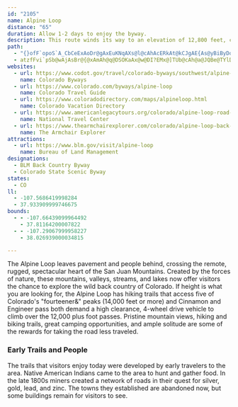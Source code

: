```yaml
---
id: "2105"
name: Alpine Loop
distance: "65"
duration: Allow 1-2 days to enjoy the byway.
description: This route winds its way to an elevation of 12,800 feet, crossing Engineer and Cinnamon Passes. The rugged scenery includes river meadows, alpine tundra, ghost towns, ore mills, abundant summer wildflowers and impressive fall colors.
path:
  - "{}ofF`opoS`A_CbCeExAoDr@gAxEuKNqAXs@l@cAhAcERkAt@kCJgAE{As@yBiByDo@kAcCaDkBkBg@[m@QkBGYQgE_GuAu@Y]i@{AYe@gC_B_@e@o@oBQsDm@qCyAyBs@_COcAOsHiA_DIe@C_EP}CTy@n@kAB]@{@KkCDu@b@WlBJxD{Bd@_@r@eAXwASwGHw@x@aDd@Ol@cAdAKrAw@HS?QOIcAiDiBgAy@uCAk@ZkAd@_@xAg@jC?\\KN[G}@UoBk@cCeD{I{FcIMk@Am@VkBgAoI_@wByAsEmAaFo@wGVyC@sAMyCV_IOmAH{BCoA?INCNp@DrAFRJEAmDJuAHWD?HX?jAPfAl@jAJFNG\\kB?aBHyAbAqDFm@fBkBPMR?XWf@AdB_BzAJzDr@|DJz@K`Ak@t@ShAs@DMQKcCEq@MeAm@iAYaCcBq@{@mCwEo@gBmBuCkAcA}B_AS?i@X_@HeA_Dc@a@yCqE_BsCkDaF_@_A_Aa@_BcCgDkHqGyK[{@}AeBSe@BYr@_CJs@{@sFmAgG?gEc@mBsDgFQq@@mA^}Bb@gA^oE?sBYcBoAgFB_BIo@Y_Cc@aBUiBC}DKwAaB_Da@_BIcHHyAnAaF^mEhAeHOaCKuDjA_IH_B{@uGCsANc@d@a@LaDf@sBR}Bh@{CRa@EuAHcAz@}AfAoF~BgBt@y@fBoCp@g@r@kBXgAV[p@WZ_@`CyDx@_@TAXW^mABmBTs@^SxBWXShB{Br@iBbC{BfGsHnAy@rAk@bJsAfRgDhD[fFQ|C]lDa@rBy@j@qB\\m@~A_Ab@a@xBy@hAkAbA_BjA{@Xw@rCsBfH{FbBqBVMl@eAl@_C^i@vBwBz@uA|BeA~@s@n@eAl@wB~@{A|F_Ed@s@fAg@^qAZg@nD{C\\k@r@mBX_@H}@XaANCl@V`@GbAiBtAiAl@}@d@SLULE`@Hb@p@J?Xe@z@sCn@NVCNSj@_AbAmCTy@XqB|@_Bp@{Bv@uAH{@CcBRcAdAaBXeAbA_BDo@U}BFyAPS~@j@X@^GpAeApAoClAkKPgC|@_AHYGuCHyBuAmGIy@w@cMFoBZgC?s@WaACy@~@kB\\gA^gF?wCs@iEOcB@mET{CnDwRnDaHhAsAJi@?u@W_CMyD{@{KPiIKe@q@kA_CuBaAeBs@sBmCgLO_BIgCUsA}BqCu@yAs@mB]gCAsDc@_CqAsEa@}Cy@gUIsIfAeLx@oQB}EOyEg@}HcDo[J_BlAuC^sDUgJTuCFkEx@{I?mF`@_Eb@{BnAaDT}CxAwGNeBBsBCqA_AoHBeCMk@o@gBYgCBeAp@oE`AwDDg@EaBiA_Is@eDgFk[c@yAu@aBcGsLy@gD]sHaAuEaGuQ}AaD_BmCcByEm@aA{@s@iAUs]b@eCs@yAw@iASs@L_A^}PjIk@LsAG}BZaAQs@a@iAyAoBmEaGsFaKiK_@_Ao@gEiBgGc@}B}AoEeAwBcBsB}BmDsD{HsAgC{CuDaBeDsFsJaFgFkNcK_@w@}AuGo@aE}EcRs@yFe@eAiCoE}FkIqEmCsDqAsDoCcAWsD?o@H]RyCfHi@r@cAf@{@?c@_@sEoIiAsAmB_A}Dw@qAIqACsCLi@PoJ`Fk@GmE{B}HkDmDgDuI{GmKyJaAkAa@{@Yq@]mBk@gAy@k@gFmBkAMwADuAKmDwAgCsAa@K_Jp@yC_@g@P{@dAm@Fe@Y}AyAu@SaMYmCWeAk@gCoDcCqBwB_Au@SyBG}Cr@_Bl@m@j@k@x@iCfFYVo@?i@Q}BmA}A?oBWcBd@uAlAmApDoAlAeAFuBQaA\\}@x@uAxBiAlAcCvA{HhGmCxA_@Lu@?wC_@uADmA\\sB`AiAJeBc@kBcAeCy@sBIsBBsANyBv@y@p@cCzC[La@?kBjGoEdTw@~E{@tCm@nAaDzDYR_CRyCj@gBx@yElFcElGmDxAmDnBcAHoBK_AJaFrDmElFs@h@aC~@wBd@_Ed@qC|@cDCsCXu\\lJwR`EwBq@mCjM~BfFbAlA|@x@`Al@jEvAj@r@l@rA|@lCpAxFl@lGDnBXpA|AxDdFhKvB`HlAxC@fAk@xFClBTp@tBzDP~@H~A[fCFrAn@xAl@p@nDdC^f@Rd@EtA_@hAuDtCk@dAIl@?~@Ht@^~@X\\N`@Hh@QbBAbBRl@tA~BNtA?j@K\\sAr@YX?lA\\`AIj@wApCEr@RnDj@rAKrAH^d@d@D\\?Zk@lB?h@Dh@h@hBPfBWzB@vEUjGm@dDQdEc@tAOrCw@|Fm@rDWz@Ev@r@tBDx@?|@cAbF_BxCs@lBUfFDjAh@fDbGhOHvENxAAzAGr@o@rC?`Br@jDlAdCi@zDw@zA_@xAEn@e@`Ae@p@aAf@k@z@s@^sArBgB|EKlBBx@OnDJv@r@dBDl@UhELvBdBfGn@zCEpEDlEPdCy@|BK~@o@dJExCOx@[r@MtA?lB^pA\\xBFdECt@f@xAzA~BPl@JrCb@xAp@fAv@~D?bA_@hA_CbB]r@QtBM\\s@l@U`@GrGq@jDIx@^zC?v@K`Bh@fENdCYjBI`APxECtAFrCrA`GJjAVx@rBdDx@tB?|@Sn@Ed@TdFO`CDb@h@tAB^DzCb@pC?nBDp@hAdCh@xC^`Dn@rArAlAj@jBBl@NX|@bAnAh@T\\Nz@Q~A?l@@j@r@~DJbGfAvClAzAl@bDVl@bC`C~CxEh@d@f@fA\\zDb@bCb@~@x@hATj@b@jClAhETp@hAjBZlCXvINdA|B`GRdBIp@DnAX|Ah@`BjB~Ah@p@ZfAJzETjA~@nBJh@BhDLpBz@lDBpAd@hCNvBHlFNlAMxBQnAP|CJvFMdB^jEY`E`A~Iz@vD@h@KrCh@jOIfI|@DpAU`@@VJVd@hBtKh@~A|@~@d@XtAZfC`BbEvA|C`D|FjFx@x@Dr@^lAb@r@Dp@Vz@tA~@~@jAbCxDRLd@?~A_@vA?~BdAnBd@`Af@hB~An@`AfB|DVhARh@Hl@?fBRf@b@^|@n@bA`@vDz@d@VhBpAbDtD~@~@pFpArCZ|BJd@JfDfBvBv@ZCjBs@|@Lf@VxAX~@`@Zb@rCxB\\b@N|@TxEr@bFT~CX`BNb@bC~Cx@tAhAjENlBQdAFl@^d@BXC`BKfBRhB`@hBHdCNx@hDrD`AjB`@lA^tBV^nAx@hAbCx@n@|Bd@n@j@t@lATdAR`Cd@lCh@lAvFbCx@fF?l@Or@EfAhAxCNxDx@jC|@~Ar@z@Lf@HjBrAzCZpBBr@IfAUd@WlA^dEB|AO`B?z@JvD|@fEBt@I~@XjDe@nBShESr@i@`AeAdFOtAFx@GjAo@tCiA|Aa@tBBVhAxEx@rBOzCo@xCsA~C[~BcCpFs@nAmBbGi@xB?`A^vBB^CnD_@lHArGXdDa@`D?zAOjBGvCm@tEcBfEKrAOj@Dz@XjARjCVnAvA~D\\vAV|B?|@Rx@^v@Nx@CtBKv@ItCI~@e@pBEt@IXyA|ByAhCcBdBcCrCg@j@q@~AYZyB~AYJyChEmAv@o@LcB~BYl@Er@hApEs@lD_BnBYG_@Yi@?_@v@Ch@VpBNJxAXZNTAvB_AJD\\dAH`As@xABf@^~A?j@_@xB?`CIv@IEOs@yAgDi@c@MBA`@TRXxB^jHHt@N~DtAfH`BtDrC~ElBrBXd@dA~EB`AF^h@zAAjATrANh@Zb@p@n@CNSBy@]yByAIVB^d@zB|@lBJj@lAdAJp@bAzBn@VbAx@rAzBr@j@~@dBTNr@JPKAsBJMN?fA`@p@r@rAHnB~@v@tCx@fBt@jAjClHxCrHD^If@iA~Be@d@s@TiBvAeBJh@n@j@pBhAtGd@Px@fA^DvAEj@dBvBjDj@l@pAr@PV|@f@d@f@HDjAk@b@_@xCgA|@m@b@kAnA_BH[TqADgAl@qAD[Z_@f@wBdAoBXqBbAsBNmAh@yCFqBk@mCi@aBWoD@qCNm@bB}Cp@cC\\yBfAeC`@m@Nq@h@gAXgAh@eAx@}@j@{AL?ErAYxBD~@RdAJhDKzENA^yBNYz@_A|@_BHaA~@_CrA_A^DTVNt@HJHELgAFIr@I~AwAHDAR]VUr@Jx@^L|BeAd@A|Dj@`EeAx@E^DtBs@v@KnC?rFy@~I_A~CyAh@EfCPIKHSh@StAC|@Nz@IHk@\\y@n@u@ZFlAdAxBVlAt@vD^dEVjJ_AfCKbDe@hBA|D_@d@CxAh@X@hC_@xCgA|@s@pEkBt@gANk@n@a@hC}DlCcC~H_G~CmBxEkBlA_Aj@?LGh@kAzA{Av@e@nCwC~@a@\\{AnCqFrEgApEGvDc@hAYbCuAfFqGn@[t@U|BgB|C[p@YxB}A`AaBZ]nAYdByAtAY~BSr@Bh@O|CJ|BYnCoAbAw@^_@Te@XsANWn@UhAcAb@OnCClDy@rAMnBvAjD`BnBDhAIbCb@t@@|BAxAWbA?nAp@v@x@|@^`DCr@IpAN|EI`@LlBxA~A^~CFb@PXTh@dA|F~EpJlAx@DbDK~AbAvC`@h@@nAYx@DbASnDqAd@i@\\QlB_@dBGhAc@bCB`AWRB`Ab@h@BbC~CnAzBlCfH~BdDlAt@lDx@nDlBlEpA|A|AhAl@xA@`APnCrAxCz@hD^r@At@a@r@q@vAyCp@{B^c@lF^bBKx@Ux@ExBZrCp@fDPnCd@hMlAhCn@vEdC~NpFjHnDzNxB~Bv@nAH|Ah@xHhGvAb@xBB|A\\bEpBjMtEbClAl@^hEfE`I`HbBdBhFtIdB|A`@x@xAlBdBfBXj@fCzBTd@b@tBrAvC`AdBpFtDhB`Al@j@~AxDH`Eh@|B~@zBhCxCb@fAt@^`Fr@n@RfClCxBxEZb@t@RxACl@VXXrC`F~@dDXj@lDtEzB~Bx@`BPbAPpNR|BvAbCbIjJN^n@|DlAjEt@fDRdAd@nFRx@j@rAlAbB~BhJfCnGnB|Dl@|DbArEd@dFz@dF\\bK?zAD^b@|AN~BEtEm@zDOvBEnIc@xAcAdBGn@@h@lA|EJdGh@~C|CfIfF~RtAhDx@tAlCtDbAbA|@lB~Fb[x@~Bf@t@z@r@`HfCnAbAbBnCrCfHn@xBJdBBpBSpKBlB^pCrA`Gf@fFNvCCf@_@`BSb@iAnAe@fBF|@b@lAXzBE|FL`DVlDr@~AXXh@P|Ao@j@Ht^x["
  - atzfFvi`pSb@wAjAsBr@{@xAmAh@q@DSOKaAx@w@DI?EMx@]TUb@cAh@a@JQBe@TYlDmBn@A^QHK@[jAiAbAAt@_@h@JdBWAUqAKo@y@o@QEKBS~@Jz@EpB_AxFYb@K^g@fBx@`@@dBMpBj@t@GbAc@b@sA?gAZwAEUh@wADg@VYt@}CdCgEpAoCx@y@n@qBt@y@t@{AL_Ax@q@z@oARkA|@y@ZcAfCmCF_@LMnAYr@e@xA?^M`D?ZMbCeEh@qBToAh@wAd@SbAmBb@YHm@H}A`@m@h@yAh@_@RYZsAEe@Hk@^o@XQ^yAhBSlA_@j@e@Ja@p@WNA~@^h@E?WIKy@[BeANm@f@k@l@EEu@XOXi@~@QDQEEy@Jo@QS\gBWw@x@c@v@cAFWr@}@PGROF[?CIl@}@bAyBnAmBNm@h@eAH_@xBsADSVQt@gC^YDSAy@Mk@I?ERDp@kBfCgA?a@JaBfBI??Yr@sA^eAr@QTSRsAOm@iA{BcAeCyAgGWuFBw@EaCDQNEBMNaC]cCH{@lD{KlDkHEoBJe@b@y@~@mAFq@p@qA|AuB^EBYm@y@?_@`@e@JYCa@Js@\kAz@kBd@aBp@e@Zm@HiAIc@O@URc@De@Q?g@p@sBp@s@nBgDHsDl@_Cj@sGRs@NYTeAZsBBgA`AqAV{@BeBxA_HDmBOgAc@FoAdAUDCoGIIe@dAk@x@m@jBiBpAC`Ai@~@k@tBOlBMTOKHiAh@{DNgKXmAbBiDvAqIVu@|AqCDMEs@Di@NUbAs@^m@fAsELgDBqCIaEk@mBMeABWl@y@Z_Bh@{A?sAS}BYcAIwAz@mBhAuDG}BU{BXmFNe@l@aAt@_@^EdAX|@@^ErAu@^EbCPNENc@C{CNmBHS|Ak@
websites:
  - url: https://www.codot.gov/travel/colorado-byways/southwest/alpine-loop
    name: Colorado Byways
  - url: https://www.colorado.com/byways/alpine-loop
    name: Colorado Travel Guide
  - url: https://www.coloradodirectory.com/maps/alpineloop.html
    name: Colorado Vacation Directory
  - url: https://www.americanlegacytours.org/colorado/alpine-loop-road-trip/
    name: National Travel Center
  - url: https://www.thearmchairexplorer.com/colorado/alpine-loop-back-country-byway.php
    name: The Armchair Explorer
attractions:
  - url: https://www.blm.gov/visit/alpine-loop
    name: Bureau of Land Management
designations:
  - BLM Back Country Byway
  - Colorado State Scenic Byway
states:
  - CO
ll:
  - -107.5686419998284
  - 37.933909999746675
bounds:
  - - -107.66439099964492
    - 37.81164200007822
  - - -107.29067999958227
    - 38.026939000034815

---
```


The Alpine Loop leaves pavement and people behind, crossing the remote, rugged, spectacular heart of the San Juan Mountains. Created by the forces of nature, these mountains, valleys, streams, and lakes now offer visitors the chance to explore the wild back country of Colorado. If height is what you are looking for, the Alpine Loop has hiking trails that access five of Colorado's "fourteener&" peaks (14,000 feet or more) and Cinnamon and Engineer pass both demand a high clearance, 4-wheel drive vehicle to climb over the 12,000 plus foot passes. Pristine mountain views, hiking and biking trails, great camping opportunities, and ample solitude are some of the rewards for taking the road less traveled.

### Early Trails and People

The trails that visitors enjoy today were developed by early travelers to the area. Native American Indians came to the area to hunt and gather food. In the late 1800s miners created a network of roads in their quest for silver, gold, lead, and zinc. The towns they established are abandoned now, but some buildings remain for visitors to see.

